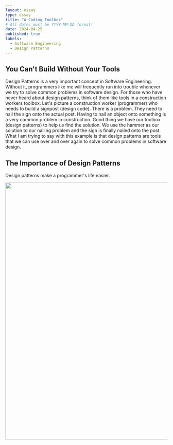 ```yaml
---
layout: essay
type: essay
title: "A Coding Toolbox"
# All dates must be YYYY-MM-DD format!
date: 2024-04-25
published: true
labels:
  - Software Engineering
  - Design Patterns
---
```


## You Can't Build Without Your Tools
Design Patterns is a very important concept in Software Engineering. Without it, programmers like me will frequently run into trouble whenever we try to solve common problems in software design. For those who have never heard about design patterns, think of them like tools in a construction workers toolbox. Let's picture a construction worker (programmer) who needs to build a signpost (design code). There is a problem. They need to nail the sign onto the actual post. Having to nail an object onto something is a very common problem in construction. Good thing we have our toolbox (design patterns) to help us find the solution. We use the hammer as our solution to our nailing problem and the sign is finally nailed onto the post. What I am trying to say with this example is that design patterns are tools that we can use over and over again to solve common problems in software design.

## The Importance of Design Patterns
Design patterns make a programmer's life easier. 

<center><img width="800px" class="rounded pe-4" src=""></center>
